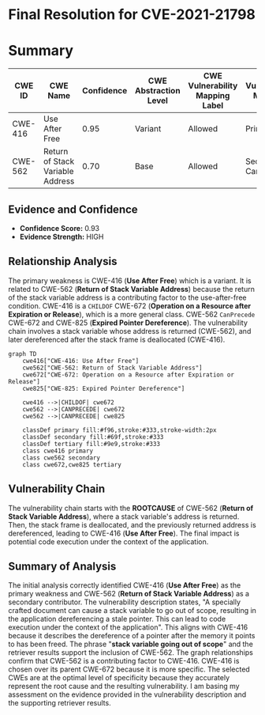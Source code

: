 # Final Resolution for CVE-2021-21798

# Summary
| CWE ID | CWE Name | Confidence | CWE Abstraction Level | CWE Vulnerability Mapping Label | CWE-Vulnerability Mapping Notes |
|---|---|---|---|---|---|
| CWE-416 | Use After Free | 0.95 | Variant | Allowed | Primary CWE |
| CWE-562 | Return of Stack Variable Address | 0.70 | Base | Allowed | Secondary Candidate |

## Evidence and Confidence

*   **Confidence Score:** 0.93
*   **Evidence Strength:** HIGH

## Relationship Analysis
The primary weakness is CWE-416 (**Use After Free**) which is a variant. It is related to CWE-562 (**Return of Stack Variable Address**) because the return of the stack variable address is a contributing factor to the use-after-free condition. CWE-416 is a `CHILDOF` CWE-672 (**Operation on a Resource after Expiration or Release**), which is a more general class. CWE-562 `CanPrecede` CWE-672 and CWE-825 (**Expired Pointer Dereference**). The vulnerability chain involves a stack variable whose address is returned (CWE-562), and later dereferenced after the stack frame is deallocated (CWE-416).

```mermaid
graph TD
    cwe416["CWE-416: Use After Free"]
    cwe562["CWE-562: Return of Stack Variable Address"]
    cwe672["CWE-672: Operation on a Resource after Expiration or Release"]
    cwe825["CWE-825: Expired Pointer Dereference"]

    cwe416 -->|CHILDOF| cwe672
    cwe562 -->|CANPRECEDE| cwe672
    cwe562 -->|CANPRECEDE| cwe825
    
    classDef primary fill:#f96,stroke:#333,stroke-width:2px
    classDef secondary fill:#69f,stroke:#333
    classDef tertiary fill:#9e9,stroke:#333
    class cwe416 primary
    class cwe562 secondary
    class cwe672,cwe825 tertiary
```

## Vulnerability Chain
The vulnerability chain starts with the **ROOTCAUSE** of CWE-562 (**Return of Stack Variable Address**), where a stack variable's address is returned. Then, the stack frame is deallocated, and the previously returned address is dereferenced, leading to CWE-416 (**Use After Free**). The final impact is potential code execution under the context of the application.

## Summary of Analysis
The initial analysis correctly identified CWE-416 (**Use After Free**) as the primary weakness and CWE-562 (**Return of Stack Variable Address**) as a secondary contributor. The vulnerability description states, "A specially crafted document can cause a stack variable to go out of scope, resulting in the application dereferencing a stale pointer. This can lead to code execution under the context of the application". This aligns with CWE-416 because it describes the dereference of a pointer after the memory it points to has been freed. The phrase "**stack variable going out of scope**" and the retriever results support the inclusion of CWE-562. The graph relationships confirm that CWE-562 is a contributing factor to CWE-416. CWE-416 is chosen over its parent CWE-672 because it is more specific. The selected CWEs are at the optimal level of specificity because they accurately represent the root cause and the resulting vulnerability. I am basing my assessment on the evidence provided in the vulnerability description and the supporting retriever results.